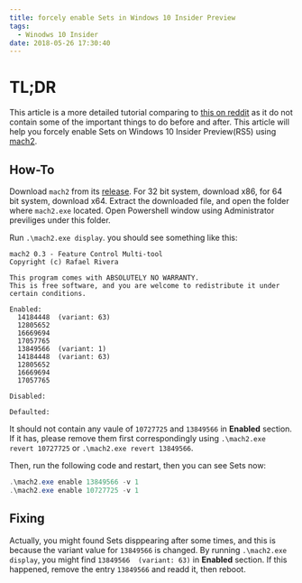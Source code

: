```yaml
---
title: forcely enable Sets in Windows 10 Insider Preview
tags:
  - Winodws 10 Insider
date: 2018-05-26 17:30:40
---
```



# TL;DR

This article is a more detailed tutorial comparing to [this on reddit](https://www.reddit.com/r/Windows10/comments/8cv9sr/guide_a_foolproof_complete_guide_to_enabling_sets/) as it do not contain some of the important things to do before and after. This article will help you forcely enable Sets on Windows 10 Insider Preview(RS5) using [mach2](https://github.com/riverar/mach2).

<!--more-->

## How-To

Download `mach2` from its [release](https://github.com/riverar/mach2/releases). For 32 bit system, download x86, for 64 bit system, download x64. Extract the downloaded file, and open the folder where `mach2.exe` located. Open Powershell window using Administrator previliges under this folder.

Run `.\mach2.exe display`. you should see something like this:

```
mach2 0.3 - Feature Control Multi-tool
Copyright (c) Rafael Rivera

This program comes with ABSOLUTELY NO WARRANTY.
This is free software, and you are welcome to redistribute it under certain conditions.

Enabled:
  14184448  (variant: 63)
  12805652
  16669694
  17057765
  13849566  (variant: 1)
  14184448  (variant: 63)
  12805652
  16669694
  17057765

Disabled:

Defaulted:
```

It should not contain any vaule of `10727725` and `13849566` in **Enabled** section. If it has, please remove them first correspondingly using `.\mach2.exe revert 10727725` or `.\mach2.exe revert 13849566`.

Then, run the following code and restart, then you can see Sets now:

```powershell
.\mach2.exe enable 13849566 -v 1
.\mach2.exe enable 10727725 -v 1
```
## Fixing

Actually, you might found Sets disppearing after some times, and this is because the variant value for `13849566` is changed. By running `.\mach2.exe display`, you might find `13849566  (variant: 63)` in **Enabled** section. If this happened, remove the entry `13849566` and readd it, then reboot. 